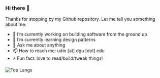 ### Hi there 👋

Thanks for stopping by my Github repository. Let me tell you something about me:

- 🔭 I’m currently working on building software from the ground up
- 🌱 I’m currently learning design patterns
- 💬 Ask me about anything
- 📫 How to reach me: udin [at] dgu [dot] edu
- ⚡ Fun fact: love to read/build/tweak things!


![Top Langs](https://github-readme-stats.vercel.app/api/top-langs/?username=justudin&layout=compact)
